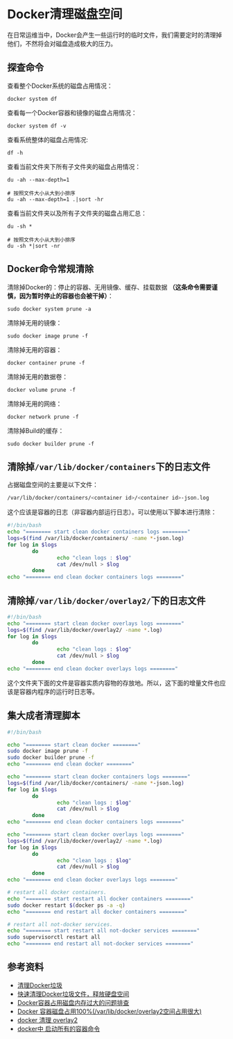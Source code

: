 # Docker清理磁盘空间

在日常运维当中，Docker会产生一些运行时的临时文件，我们需要定时的清理掉他们，不然将会对磁盘造成极大的压力。

## 探查命令

查看整个Docker系统的磁盘占用情况：

```shell
docker system df
```

查看每一个Docker容器和镜像的磁盘占用情况：

```shell
docker system df -v
```

查看系统整体的磁盘占用情况:

```shell
df -h
```

查看当前文件夹下所有子文件夹的磁盘占用情况：

```shell
du -ah --max-depth=1

# 按照文件大小从大到小排序
du -ah --max-depth=1 .|sort -hr
```

查看当前文件夹以及所有子文件夹的磁盘占用汇总：

```shell
du -sh *

# 按照文件大小从大到小排序
du -sh *|sort -nr
```

## Docker命令常规清除

清除掉Docker的：停止的容器、无用镜像、缓存、挂载数据 **（这条命令需要谨慎，因为暂时停止的容器也会被干掉）**：

```shell
sudo docker system prune -a
```

清除掉无用的镜像：

```shell
sudo docker image prune -f
```

清除掉无用的容器：

```shell
docker container prune -f
```

清除掉无用的数据卷：

```shell
docker volume prune -f
```

清除掉无用的网络：

```shell
docker network prune -f
```

清除掉Build的缓存：

```shell
sudo docker builder prune -f
```

## 清除掉`/var/lib/docker/containers`下的日志文件

占据磁盘空间的主要是以下文件：

```bash
/var/lib/docker/containers/<container id>/<container id>-json.log
```

这个应该是容器的日志（非容器内部运行日志）。可以使用以下脚本进行清除：

```bash
#!/bin/bash
echo "======== start clean docker containers logs ========"
logs=$(find /var/lib/docker/containers/ -name *-json.log)
for log in $logs
        do
                echo "clean logs : $log"
                cat /dev/null > $log
        done
echo "======== end clean docker containers logs ========"
```

## 清除掉`/var/lib/docker/overlay2/`下的日志文件

```bash
#!/bin/bash
echo "======== start clean docker overlays logs ========"
logs=$(find /var/lib/docker/overlay2/ -name *.log)
for log in $logs
        do
                echo "clean logs : $log"
                cat /dev/null > $log
        done
echo "======== end clean docker overlays logs ========"
```

这个文件夹下面的文件是容器实质内容物的存放地。所以，这下面的增量文件也应该是容器内程序的运行时日志等。

## 集大成者清理脚本

```bash
#!/bin/bash

echo "======== start clean docker ========"
sudo docker image prune -f
sudo docker builder prune -f
echo "======== end clean docker ========"

echo "======== start clean docker containers logs ========"
logs=$(find /var/lib/docker/containers/ -name *-json.log)
for log in $logs
        do
                echo "clean logs : $log"
                cat /dev/null > $log
        done
echo "======== end clean docker containers logs ========"

echo "======== start clean docker overlays logs ========"
logs=$(find /var/lib/docker/overlay2/ -name *.log)
for log in $logs
        do
                echo "clean logs : $log"
                cat /dev/null > $log
        done
echo "======== end clean docker overlays logs ========"

# restart all docker containers.
echo "======== start restart all docker containers ========"
sudo docker restart $(docker ps -a -q)
echo "======== end restart all docker containers ========"

# restart all not-docker services.
echo "======== start restart all not-docker services ========"
sudo supervisorctl restart all
echo "======== end restart all not-docker services ========"
```

## 参考资料

- [清理Docker垃圾](https://www.cnblogs.com/lvzhenjiang/p/15145393.html)
- [快速清理Docker垃圾文件，释放硬盘空间](https://cloud.tencent.com/developer/article/1834792)
- [Docker容器占用磁盘内存过大的问题排查](https://hhbbz.github.io/2018/03/28/Docker%E5%AE%B9%E5%99%A8%E5%8D%A0%E7%94%A8%E7%A3%81%E7%9B%98%E5%86%85%E5%AD%98%E8%BF%87%E5%A4%A7%E7%9A%84%E9%97%AE%E9%A2%98%E6%8E%92%E6%9F%A5/)
- [Docker 容器磁盘占用100%(/var/lib/docker/overlay2空间占用很大)](https://blog.csdn.net/weixin_41945228/article/details/104331479)
- [docker 清理 overlay2](https://juejin.cn/s/docker%20%E6%B8%85%E7%90%86%20overlay2)
- [docker中 启动所有的容器命令](https://blog.51cto.com/zxx287856774/1665264)
